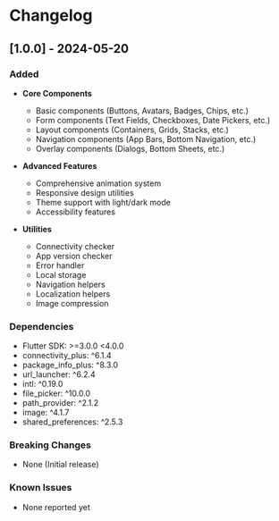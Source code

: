 # Changelog

## [1.0.0] - 2024-05-20

### Added
- **Core Components**
  - Basic components (Buttons, Avatars, Badges, Chips, etc.)
  - Form components (Text Fields, Checkboxes, Date Pickers, etc.)
  - Layout components (Containers, Grids, Stacks, etc.)
  - Navigation components (App Bars, Bottom Navigation, etc.)
  - Overlay components (Dialogs, Bottom Sheets, etc.)

- **Advanced Features**
  - Comprehensive animation system
  - Responsive design utilities
  - Theme support with light/dark mode
  - Accessibility features

- **Utilities**
  - Connectivity checker
  - App version checker
  - Error handler
  - Local storage
  - Navigation helpers
  - Localization helpers
  - Image compression

### Dependencies
- Flutter SDK: >=3.0.0 <4.0.0
- connectivity_plus: ^6.1.4
- package_info_plus: ^8.3.0
- url_launcher: ^6.2.4
- intl: ^0.19.0
- file_picker: ^10.0.0
- path_provider: ^2.1.2
- image: ^4.1.7
- shared_preferences: ^2.5.3

### Breaking Changes
- None (Initial release)

### Known Issues
- None reported yet
